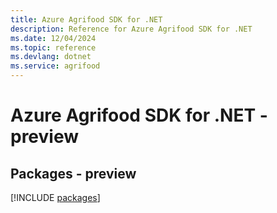 ```yaml
---
title: Azure Agrifood SDK for .NET
description: Reference for Azure Agrifood SDK for .NET
ms.date: 12/04/2024
ms.topic: reference
ms.devlang: dotnet
ms.service: agrifood
---
```

# Azure Agrifood SDK for .NET - preview
## Packages - preview
[!INCLUDE [packages](agrifood-index.md)]